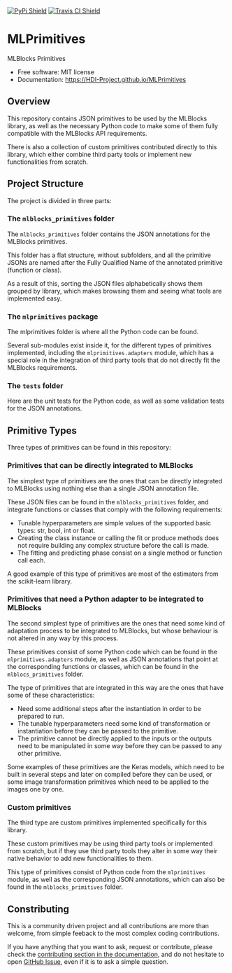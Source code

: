 [![PyPi Shield](https://img.shields.io/pypi/v/mlprimitives.svg)](https://pypi.python.org/pypi/mlprimitives)
[![Travis CI Shield](https://travis-ci.org/HDI-Project/MLPrimitives.svg?branch=master)](https://travis-ci.org/HDI-Project/MLPrimitives)


# MLPrimitives

MLBlocks Primitives

- Free software: MIT license
- Documentation: https://HDI-Project.github.io/MLPrimitives


## Overview

This repository contains JSON primitives to be used by the MLBlocks library, as well as the
necessary Python code to make some of them fully compatible with the MLBlocks API requirements.

There is also a collection of custom primitives contributed directly to this library, which
either combine third party tools or implement new functionalities from scratch.


## Project Structure

The project is divided in three parts:

### The `mlblocks_primitives` folder

The `mlblocks_primitives` folder contains the JSON annotations for the MLBlocks primitives.

This folder has a flat structure, without subfolders, and all the primitive JSONs are named
after the Fully Qualified Name of the annotated primitive (function or class).

As a result of this, sorting the JSON files alphabetically shows them grouped by library, which
makes browsing them and seeing what tools are implemented easy.

### The `mlprimitives` package

The mlprimitives folder is where all the Python code can be found.

Several sub-modules exist inside it, for the different types of primitives implemented, including
the `mlprimitives.adapters` module, which has a special role in the integration of third
party tools that do not directly fit the MLBlocks requirements.

### The `tests` folder

Here are the unit tests for the Python code, as well as some validation tests for the JSON
annotations.


## Primitive Types

Three types of primitives can be found in this repository:

### Primitives that can be directly integrated to MLBlocks

The simplest type of primitives are the ones that can be directly integrated to MLBlocks
using nothing else than a single JSON annotation file.

These JSON files can be found in the `mlblocks_primitives` folder, and integrate functions
or classes that comply with the following requirements:

* Tunable hyperparameters are simple values of the supported basic types: str, bool, int or float.
* Creating the class instance or calling the fit or produce methods does not require building
  any complex structure before the call is made.
* The fitting and predicting phase consist on a single method or function call each.

A good example of this type of primitives are most of the estimators from the scikit-learn
library.

### Primitives that need a Python adapter to be integrated to MLBlocks

The second simplest type of primitives are the ones that need some kind of adaptation process
to be integrated to MLBlocks, but whose behaviour is not altered in any way by this process.

These primitives consist of some Python code which can be found in the `mlprimitives.adapters`
module, as well as JSON annotations that point at the corresponding functions or classes,
which can be found in the `mlblocs_primitives` folder.

The type of primitives that are integrated in this way are the ones that have some of these
characteristics:

* Need some additional steps after the instantiation in order to be prepared to run.
* The tunable hyperparameters need some kind of transformation or instantiation before they can
  be passed to the primitive.
* The primitive cannot be directly applied to the inputs or the outputs need to be manipulated in
  some way before they can be passed to any other primitive.

Some examples of these primitives are the Keras models, which need to be built in several steps
and later on compiled before they can be used, or some image transformation primitives which
need to be applied to the images one by one.

### Custom primitives

The third type are custom primitives implemented specifically for this library.

These custom primitives may be using third party tools or implemented from scratch, but if they
use third party tools they alter in some way their native behavior to add new functionalities
to them.

This type of primitives consist of Python code from the `mlprimitives` module, as well as the
corresponding JSON annotations, which can also be found in the `mlblocks_primitives` folder.


## Constributing

This is a community driven project and all contributions are more than welcome, from simple
feeback to the most complex coding contributions.

If you have anything that you want to ask, request or contribute, please check the
[contributing section in the documentation][contributing-docs], and do not hesitate
to open [GitHub Issue](https://github.com/HDI-Project/MLPrimitives/issues), even if it is
to ask a simple question.

[contributing-docs]: https://hdi-project.github.io/MLPrimitives/contributing.html
